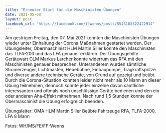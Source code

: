 ```yaml
---
title: "Erneuter Start für die Maschinisten Übungen"
date: 2021-05-08
layout: post
facebook_url: "https://facebook.com/ffwenns/posts/5543188322422914"
---
```


Am gestrigen Freitag, den 07. Mai 2021 konnten die Maschinisten Übungen wieder unter Einhaltung der Corona Maßnahmen gestartet werden. Der Übungsleiter, Obermaschinist HLM Martin Siller konnte den Maschinisten das TLFA-200 und das LFA genauer erklären. Der Übungsgehilfe Gerätewart OLM Markus Larcher konnte widerrum das RFA mit den Maschinisten genauer besprechen. Unteranderem wurden sämtliche Stromerzeuger, Lichtmasten, Hebebühne, Einbaupumpe, Tragkraftspritze und diverse andere technische Geräte, von Grund auf gezeigt und beübt. Durch die Corona-Situation konnten leider nicht mehr als 10 Mann an dieser Übung teilnehmen, dennoch konnte jeder einzelne davon sämtliche interessanten und oftmals noch unschlüssige Geräte bedienen und den ein oder anderen Aha-Effekt mitnehmen. 
Nach rund 1,5 Stunden konnte der Obermaschinist die Übung erfolgreich beenden.

Übungsleiter: OMA HLM Martin Siller
Beübte Fahrzeuge RFA, TLFA-2000, LFA
8 Mann

Fotos: WH/MS/FE/FF-Wenns